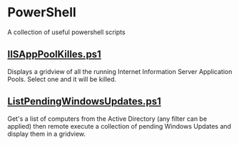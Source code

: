 # PowerShell
A collection of useful powershell scripts

## [IISAppPoolKilles.ps1](https://github.com/kallsbo/PowerShell/blob/master/IISAppPoolKiller.ps1)
Displays a gridview of all the running Internet Information Server Application Pools. Select one and it will be killed.

## [ListPendingWindowsUpdates.ps1](https://github.com/kallsbo/PowerShell/blob/master/ListPendingWindowsUpdates.ps1)
Get's a list of computers from the Active Directory (any filter can be applied) then remote execute a collection of pending Windows Updates and display them in a gridview.
